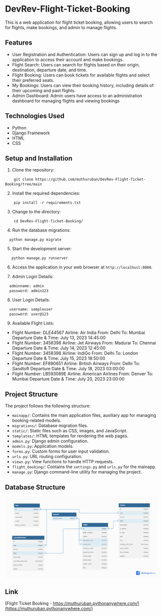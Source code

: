 # DevRev-Flight-Ticket-Booking

This is a web application for flight ticket booking, allowing users to search for flights, make bookings, and admin to
manage flights.

## Features

- User Registration and Authentication: Users can sign up and log in to the application to access their account and make
  bookings.
- Flight Search: Users can search for flights based on their origin, destination, departure date, and time.
- Flight Booking: Users can book tickets for available flights and select their preferred seats.
- My Bookings: Users can view their booking history, including details of their upcoming and past flights.
- Admin Dashboard: Admin users have access to an administration dashboard for managing flights and viewing bookings

## Technologies Used

- Python
- Django Framework
- HTML
- CSS

## Setup and Installation

1. Clone the repository:

```commandline
    git clone https://github.com/muthuruban/DevRev-Flight-Ticket-Booking/tree/main
```

2. Install the required dependencies:

```commandline
    pip install -r requirements.txt
```

3. Change to the directory:

```commandline
    cd DevRev-Flight-Ticket-Booking/
```

4. Run the database migrations:

```commandline
  python manage.py migrate 
```

5. Start the development server:

```commandline
   python manage.py runserver
```

6. Access the application in your web browser at `http://localhost:8000`.

7. Admin Login Details:

```
  adminname: admin
  password: admin123
```

8. User Login Details:

```
  username: sampleuser
  password: user@123
```
9. Available Flight Lists:

- Flight Number: DLE44567 Airline: Air India From: Delhi To: Mumbai Departure Date & Time: July 13, 2023  14:45:00
- Flight Number: 3458398 Airline: Jet Airways From: Madurai To: Chennai Departure Date & Time: July 14, 2023  12:45:00	
- Flight Number: 3458398 Airline: IndiGo From: Delhi To: London Departure Date & Time: July 15, 2023  18:50:00
- Flight Number: EF890651 Airline: British Airways From: Delhi To: Sandtoft Departure Date & Time: July 18, 2023  03:00:00
- Flight Number: LB593089E Airline: American Airlines From: Denver To: Mumbai Departure Date & Time: July 20, 2023  23:00:00

## Project Structure

The project follows the following structure:

- `mainapp/`: Contains the main application files, auxiliary app for managing booking-related models.
- `migrations/`: Database migration files.
- `static/`: Static files such as CSS, images, and JavaScript.
- `templates/`: HTML templates for rendering the web pages.
- `admin.py`: Django admin configuration.
- `models.py`: Application models.
- `forms.py`: Custom forms for user input validation.
- `urls.py`: URL routing configuration.
- `views.py`: View functions to handle HTTP requests.
- `flight_booking/`: Contains the `settings.py` and `urls.py` for the mainapp.
- `manage.py`: Django command-line utility for managing the project.

## Database Structure

![alt text](https://github.com/muthuruban/DevRev-Flight-Ticket-Booking/blob/main/dbimg.png?raw=true)


## Link

[Flight Ticket Booking - https://muthuruban.pythonanywhere.com/](https://muthuruban.pythonanywhere.com/)
